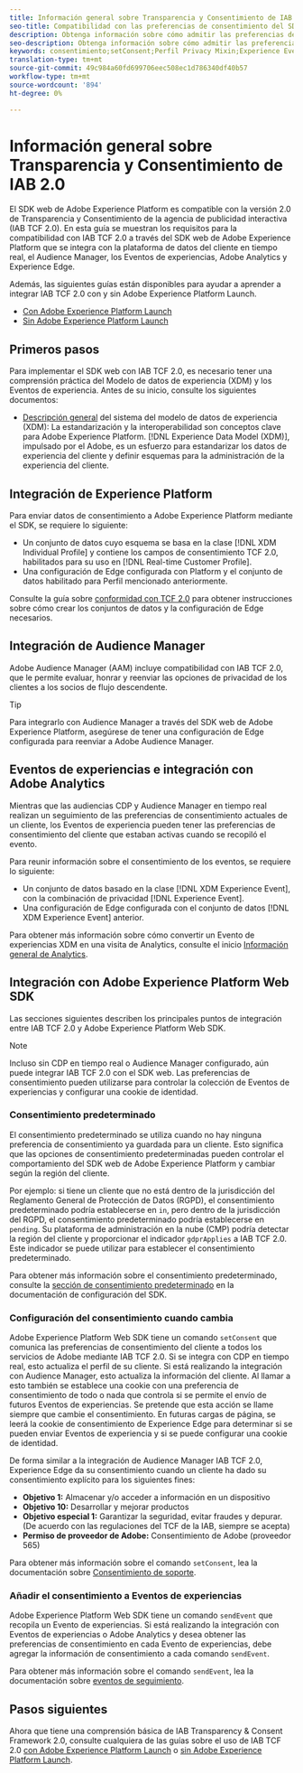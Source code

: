 ```yaml
---
title: Información general sobre Transparencia y Consentimiento de IAB 2.0
seo-title: Compatibilidad con las preferencias de consentimiento del SDK web de Adobe Experience Platform de Interactive Advertising Bureau Transparency & Consent Framework 2.0
description: Obtenga información sobre cómo admitir las preferencias de consentimiento TCF 2.0 de IAB con el SDK web de Experience Platform
seo-description: Obtenga información sobre cómo admitir las preferencias de consentimiento TCF 2.0 de IAB con el SDK web de Experience Platform
keywords: consentimiento;setConsent;Perfil Privacy Mixin;Experience Evento Privacy Mixin;Privacy Mixin;IAB TCF 2.0;Real-time CDP;Real-time Customer Data Perfil
translation-type: tm+mt
source-git-commit: 49c984a60fd699706eec508ec1d786340df40b57
workflow-type: tm+mt
source-wordcount: '894'
ht-degree: 0%

---
```



# Información general sobre Transparencia y Consentimiento de IAB 2.0

El SDK web de Adobe Experience Platform es compatible con la versión 2.0 de Transparencia y Consentimiento de la agencia de publicidad interactiva (IAB TCF 2.0). En esta guía se muestran los requisitos para la compatibilidad con IAB TCF 2.0 a través del SDK web de Adobe Experience Platform que se integra con la plataforma de datos del cliente en tiempo real, el Audience Manager, los Eventos de experiencias, Adobe Analytics y Experience Edge.

Además, las siguientes guías están disponibles para ayudar a aprender a integrar IAB TCF 2.0 con y sin Adobe Experience Platform Launch.

- [Con Adobe Experience Platform Launch](./with-launch.md)
- [Sin Adobe Experience Platform Launch](./without-launch.md)

## Primeros pasos

Para implementar el SDK web con IAB TCF 2.0, es necesario tener una comprensión práctica del Modelo de datos de experiencia (XDM) y los Eventos de experiencia. Antes de su inicio, consulte los siguientes documentos:

- [Descripción general](../../../xdm/home.md) del sistema del modelo de datos de experiencia (XDM): La estandarización y la interoperabilidad son conceptos clave para Adobe Experience Platform. [!DNL Experience Data Model (XDM)], impulsado por el Adobe, es un esfuerzo para estandarizar los datos de experiencia del cliente y definir esquemas para la administración de la experiencia del cliente.

## Integración de Experience Platform

Para enviar datos de consentimiento a Adobe Experience Platform mediante el SDK, se requiere lo siguiente:

- Un conjunto de datos cuyo esquema se basa en la clase [!DNL XDM Individual Profile] y contiene los campos de consentimiento TCF 2.0, habilitados para su uso en [!DNL Real-time Customer Profile].
- Una configuración de Edge configurada con Platform y el conjunto de datos habilitado para Perfil mencionado anteriormente.

Consulte la guía sobre [conformidad con TCF 2.0](../../../landing/governance-privacy-security/consent/iab/overview.md) para obtener instrucciones sobre cómo crear los conjuntos de datos y la configuración de Edge necesarios.

## Integración de Audience Manager

Adobe Audience Manager (AAM) incluye compatibilidad con IAB TCF 2.0, que le permite evaluar, honrar y reenviar las opciones de privacidad de los clientes a los socios de flujo descendente. <!--For more information, read the documentation on [Sending Data to Audience Manager](../audience-manager/audience-manager-overview.md).-->

>[!TIP]
>
>Para integrarlo con Audience Manager a través del SDK web de Adobe Experience Platform, asegúrese de tener una configuración de Edge configurada para reenviar a Adobe Audience Manager.

## Eventos de experiencias e integración con Adobe Analytics

Mientras que las audiencias CDP y Audience Manager en tiempo real realizan un seguimiento de las preferencias de consentimiento actuales de un cliente, los Eventos de experiencia pueden tener las preferencias de consentimiento del cliente que estaban activas cuando se recopiló el evento.

Para reunir información sobre el consentimiento de los eventos, se requiere lo siguiente:

- Un conjunto de datos basado en la clase [!DNL XDM Experience Event], con la combinación de privacidad [!DNL Experience Event].
- Una configuración de Edge configurada con el conjunto de datos [!DNL XDM Experience Event] anterior.

Para obtener más información sobre cómo convertir un Evento de experiencias XDM en una visita de Analytics, consulte el inicio [Información general de Analytics](../../data-collection/adobe-analytics/analytics-overview.md).

## Integración con Adobe Experience Platform Web SDK

Las secciones siguientes describen los principales puntos de integración entre IAB TCF 2.0 y Adobe Experience Platform Web SDK.

>[!NOTE]
>
>Incluso sin CDP en tiempo real o Audience Manager configurado, aún puede integrar IAB TCF 2.0 con el SDK web. Las preferencias de consentimiento pueden utilizarse para controlar la colección de Eventos de experiencias y configurar una cookie de identidad.

### Consentimiento predeterminado

El consentimiento predeterminado se utiliza cuando no hay ninguna preferencia de consentimiento ya guardada para un cliente. Esto significa que las opciones de consentimiento predeterminadas pueden controlar el comportamiento del SDK web de Adobe Experience Platform y cambiar según la región del cliente.

Por ejemplo: si tiene un cliente que no está dentro de la jurisdicción del Reglamento General de Protección de Datos (RGPD), el consentimiento predeterminado podría establecerse en `in`, pero dentro de la jurisdicción del RGPD, el consentimiento predeterminado podría establecerse en `pending`. Su plataforma de administración en la nube (CMP) podría detectar la región del cliente y proporcionar el indicador `gdprApplies` a IAB TCF 2.0. Este indicador se puede utilizar para establecer el consentimiento predeterminado.

Para obtener más información sobre el consentimiento predeterminado, consulte la [sección de consentimiento predeterminado](../../fundamentals/configuring-the-sdk.md#default-consent) en la documentación de configuración del SDK.

### Configuración del consentimiento cuando cambia

Adobe Experience Platform Web SDK tiene un comando `setConsent` que comunica las preferencias de consentimiento del cliente a todos los servicios de Adobe mediante IAB TCF 2.0. Si se integra con CDP en tiempo real, esto actualiza el perfil de su cliente. Si está realizando la integración con Audience Manager, esto actualiza la información del cliente. Al llamar a esto también se establece una cookie con una preferencia de consentimiento de todo o nada que controla si se permite el envío de futuros Eventos de experiencias. Se pretende que esta acción se llame siempre que cambie el consentimiento. En futuras cargas de página, se leerá la cookie de consentimiento de Experience Edge para determinar si se pueden enviar Eventos de experiencia y si se puede configurar una cookie de identidad.

De forma similar a la integración de Audience Manager IAB TCF 2.0, Experience Edge da su consentimiento cuando un cliente ha dado su consentimiento explícito para los siguientes fines:

- **Objetivo 1:** Almacenar y/o acceder a información en un dispositivo
- **Objetivo 10:** Desarrollar y mejorar productos
- **Objetivo especial 1:** Garantizar la seguridad, evitar fraudes y depurar. (De acuerdo con las regulaciones del TCF de la IAB, siempre se acepta)
- **Permiso de proveedor de Adobe:** Consentimiento de Adobe (proveedor 565)

Para obtener más información sobre el comando `setConsent`, lea la documentación sobre [Consentimiento de soporte](../../consent/supporting-consent.md).

### Añadir el consentimiento a Eventos de experiencias

Adobe Experience Platform Web SDK tiene un comando `sendEvent` que recopila un Evento de experiencias. Si está realizando la integración con Eventos de experiencias o Adobe Analytics y desea obtener las preferencias de consentimiento en cada Evento de experiencias, debe agregar la información de consentimiento a cada comando `sendEvent`.

Para obtener más información sobre el comando `sendEvent`, lea la documentación sobre [eventos de seguimiento](../../fundamentals/tracking-events.md).

## Pasos siguientes

Ahora que tiene una comprensión básica de IAB Transparency &amp; Consent Framework 2.0, consulte cualquiera de las guías sobre el uso de IAB TCF 2.0 [con Adobe Experience Platform Launch](./with-launch.md) o [sin Adobe Experience Platform Launch](./without-launch.md).
